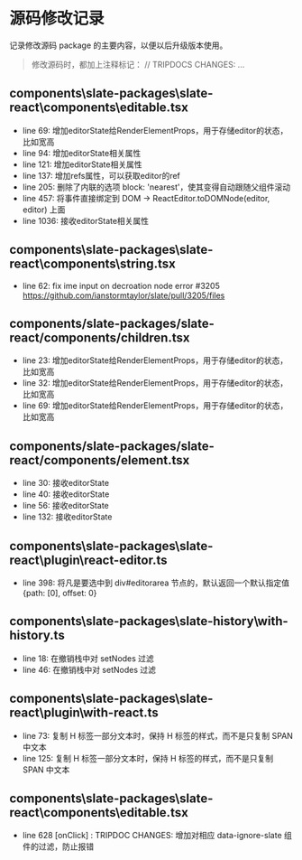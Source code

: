 # 源码修改记录

记录修改源码 package 的主要内容，以便以后升级版本使用。

> 修改源码时，都加上注释标记： // TRIPDOCS CHANGES: ...

## components\slate-packages\slate-react\components\editable.tsx

- line 69: 增加editorState给RenderElementProps，用于存储editor的状态，比如宽高 
- line 94: 增加editorState相关属性 
- line 121: 增加editorState相关属性 
- line 137: 增加refs属性，可以获取editor的ref
- line 205: 删除了内联的选项 block: 'nearest'，使其变得自动跟随父组件滚动
- line 457: 将事件直接绑定到 DOM -> ReactEditor.toDOMNode(editor, editor) 上面
- line 1036:  接收editorState相关属性 

## components\slate-packages\slate-react\components\string.tsx

- line 62: fix ime input on decroation node error #3205 https://github.com/ianstormtaylor/slate/pull/3205/files

## components/slate-packages/slate-react/components/children.tsx

- line 23: 增加editorState给RenderElementProps，用于存储editor的状态，比如宽高
- line 32: 增加editorState给RenderElementProps，用于存储editor的状态，比如宽高
- line 69: 增加editorState给RenderElementProps，用于存储editor的状态，比如宽高

## components/slate-packages/slate-react/components/element.tsx
- line 30: 接收editorState
- line 40: 接收editorState
- line 56: 接收editorState
- line 132: 接收editorState

## components\slate-packages\slate-react\plugin\react-editor.ts
- line 398: 将凡是要选中到 div#editorarea 节点的，默认返回一个默认指定值 {path: [0], offset: 0}

## components\slate-packages\slate-history\with-history.ts
- line 18: 在撤销栈中对 setNodes 过滤
- line 46: 在撤销栈中对 setNodes 过滤

## components\slate-packages\slate-react\plugin\with-react.ts
- line 73: 复制 H 标签一部分文本时，保持 H 标签的样式，而不是只复制 SPAN 中文本
- line 125: 复制 H 标签一部分文本时，保持 H 标签的样式，而不是只复制 SPAN 中文本

## components\slate-packages\slate-react\components\editable.tsx
- line 628 [onClick] : TRIPDOC CHANGES: 增加对相应 data-ignore-slate 组件的过滤，防止报错